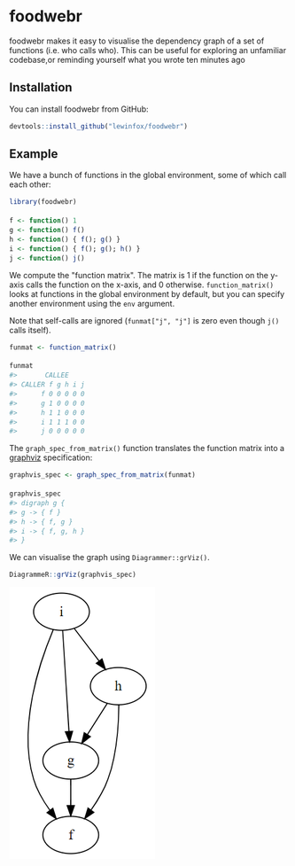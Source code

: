 # foodwebr

<!-- badges: start -->
<!-- badges: end -->

foodwebr makes it easy to visualise the dependency graph of a set of functions (i.e. who calls who).
This can be useful for exploring an unfamiliar codebase,or reminding yourself what you wrote ten
minutes ago

## Installation

You can install foodwebr from GitHub:

``` r
devtools::install_github("lewinfox/foodwebr")
```

## Example

We have a bunch of functions in the global environment, some of which call each other:

``` r
library(foodwebr)

f <- function() 1
g <- function() f()
h <- function() { f(); g() }
i <- function() { f(); g(); h() }
j <- function() j()
```

We compute the "function matrix". The matrix is 1 if the function on the y-axis calls the function
on the x-axis, and 0 otherwise. `function_matrix()` looks at functions in the global environment by
default, but you can specify another environment using the `env` argument.

Note that self-calls are ignored (`funmat["j", "j"]` is zero even though `j()` calls itself).

``` r
funmat <- function_matrix()

funmat
#>       CALLEE
#> CALLER f g h i j
#>      f 0 0 0 0 0
#>      g 1 0 0 0 0
#>      h 1 1 0 0 0
#>      i 1 1 1 0 0
#>      j 0 0 0 0 0

```

The `graph_spec_from_matrix()` function translates the function matrix into a
[graphviz](https://graphviz.org/) specification:

``` r
graphvis_spec <- graph_spec_from_matrix(funmat)

graphvis_spec
#> digraph g {
#> g -> { f }
#> h -> { f, g }
#> i -> { f, g, h }
#> }
```

We can visualise the graph using `Diagrammer::grViz()`.

``` r
DiagrammeR::grViz(graphvis_spec)
```
![Function dependency graph](man/figures/graph.png)
